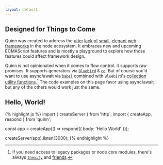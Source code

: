 ```yaml
---
layout: default
---
```


<div id="flashy-big-logo"></div>

<section id="intro"><div markdown="1">

# Designed for Things to Come

Quinn was created to address the [utter](http://expressjs.com/) [lack](http://hapijs.com/) [of](http://locomotivejs.org/guide/) [small](http://mcavage.me/node-restify/), [elegant](https://www.totaljs.com/) [web](http://locomotivejs.org/guide/) [frameworks](http://sailsjs.org/#!/) in the node ecosystem.
It embraces new and upcoming ECMAScript features and is mostly a playground to explore how those features could affect framework design.

Quinn is not opinionated when it comes to flow control.
It supports raw promises.
It supports generators via [`Bluebird`](https://github.com/petkaantonov/bluebird/blob/master/API.md#promisecoroutinegeneratorfunction-generatorfunction---function) & [`co`](https://www.npmjs.com/package/co).
But of course you'd want to use async/await via [`babel`](https://babeljs.io/)
combined with `Bluebird`'s [collection utility functions](https://github.com/petkaantonov/bluebird/blob/master/API.md#collections).[^1]
The code examples on this page favor using async/await but any of the others would work just the same.


</div></section>
<section id="intro"><div markdown="1">

# Hello, World!

{% highlight js %}
import { createServer } from 'http';
import { createApp, respond } from 'quinn';

const app = createApp(() => respond({ body: 'Hello World' }));

createServer(app).listen(3000);
{% endhighlight %}

[^1]: If you need access to legacy packages or node core modules, there's always [`thenify`](https://www.npmjs.com/package/thenify) and [friends](https://github.com/petkaantonov/bluebird/blob/master/API.md#promisification).

</div></section>

